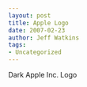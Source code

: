 ```yaml
---
layout: post
title: Apple Logo
date: 2007-02-23
author: Jeff Watkins
tags:
- Uncategorized
---
```


Dark Apple Inc. Logo